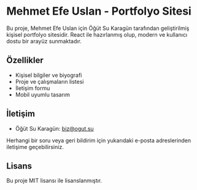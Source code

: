 # Mehmet Efe Uslan - Portfolyo Sitesi

Bu proje, Mehmet Efe Uslan için Öğüt Su Karagün tarafından geliştirilmiş kişisel portfolyo sitesidir. React ile hazırlanmış olup, modern ve kullanıcı dostu bir arayüz sunmaktadır.

## Özellikler

- Kişisel bilgiler ve biyografi
- Proje ve çalışmaların listesi
- İletişim formu
- Mobil uyumlu tasarım


## İletişim

- Öğüt Su Karagün: biz@ogut.su

Herhangi bir soru veya geri bildirim için yukarıdaki e-posta adreslerinden iletişime geçebilirsiniz.

## Lisans

Bu proje MIT lisansı ile lisanslanmıştır.
